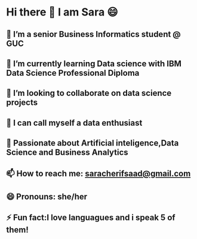 # Hi there 👋 I am Sara 😄

 ## 🔭 I’m a senior Business Informatics student @ GUC
 ## 🌱 I’m currently learning Data science with IBM Data Science Professional Diploma
 ## 👯 I’m looking to collaborate on data science projects
 ## 🤔 I can call myself a data enthusiast
 ## 💬 Passionate about Artificial inteligence,Data Science and Business Analytics
 ## 📫 How to reach me: saracherifsaad@gmail.com 
 ## 😄 Pronouns: she/her
 ## ⚡ Fun fact:I love languagues and i speak 5 of them!

